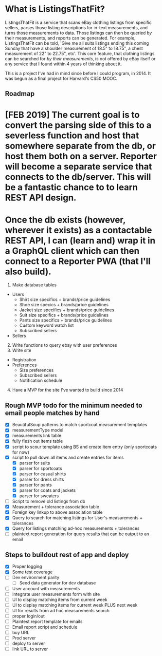 # What is ListingsThatFit?
ListingsThatFit is a service that scans eBay clothing listings from specific sellers, parses those listing descriptions for in-text measurements, and turns those measurements to data. Those listings can then be queried *by* their measurements, and reports can be generated. For example, ListingsThatFit can be told, 'Give me all suits listings ending this coming Sunday that have a shoulder measurement of 18.5" to 18.75", a chest measurement of 22" to 22.75", etc'. This core feature, that clothing listings can be searched for *by their measurements*, is not offered by eBay itself or any service that I found within 4 years of thinking about it.

This is a project I've had in mind since before I could program, in 2014. It was begun as a final project for Harvard's CS50 MOOC.

Roadmap
------
# [FEB 2019] The current goal is to convert the parsing side of this to a severless function and host that somewhere separate from the db, or host them both on a server. Reporter will become a separate service that connects to the db/server. This will be a fantastic chance to to learn REST API design.

# Once the db exists (however, wherever it exists) as a contactable REST API, I can (learn and) wrap it in a GraphQL client which can then connect to a Reporter PWA (that I'll also build).

1. Make database tables
  * Users
    * Shirt size specifics + brands/price guidelines
    * Shoe size specics + brands/price guidelines
    * Jacket size specifics + brands/price guidelines
    * Suit size specifics + brands/price guidelines
    * Pants size specifics + brands/price guidelines
    * Custom keyword watch list
    * Subscribed sellers
  * Sellers
2. Write functions to query ebay with user preferences
3. Write site
  * Registration
  * Preferences
    * Size preferences
    * Subscribed sellers
    * Notification schedule 
4. Have a MVP for the site I've wanted to build since 2014

Rough MVP todo for the minimum needed to email people matches by hand
-----
* [X] BeautifulSoup patterns to match sportcoat measurement templates
* [X] measurementType model
* [X] measurements link table
* [X] fully flesh out items table
* [X] script to scour template using BS and create item entry (only sportcoats for now)
* [X] script to pull down all items and create entries for items
  * [X] parser for suits
  * [X] parser for sportcoats
  * [X] parser for casual shirts
  * [X] parser for dress shirts
  * [X] parser for pants
  * [X] parser for coats and jackets
  * [X] parser for sweaters
* [ ] Script to remove old listings from db
* [X] Measurement + tolerance association table
* [X] Foreign key linkup to above association table
* [X] Query to search for matching listings for User's measurements + tolerances
* [X] Query for listings matching ad-hoc measurements + tolerances
* [ ] plaintext report generation for query results that can be output to an email

Steps to buildout rest of app and deploy
-----
* [x] Proper logging
* [x] Some test coverage
* [ ] Dev environment parity
  * [ ] Seed data generator for dev database
* [ ] User account with measurements
* [ ] Integrate user measurements form with site
* [ ] UI to display matching items from current week
* [ ] UI to display matching items for current week PLUS next week
* [ ] UI for results from ad hoc measurements search
* [ ] proper login/out
* [ ] Plaintest report template for emails
* [ ] Email report script and schedule
* [ ] buy URL
* [ ] Prod server
* [ ] deploy to server
* [ ] link URL to server